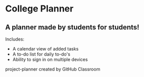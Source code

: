 # College Planner

## A planner made by students for students!
Includes:
- A calendar view of added tasks
- A to-do list for daily to-do's
- Ability to sign in on multiple devices

project-planner created by GitHub Classroom
